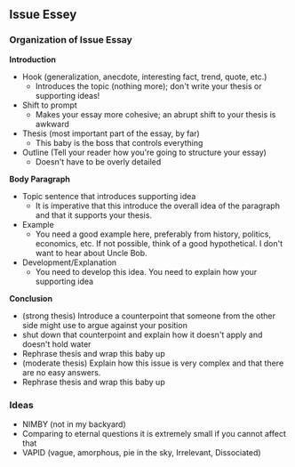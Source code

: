 ## Issue Essey

### Organization of Issue Essay

__Introduction__
- Hook (generalization, anecdote, interesting fact, trend, quote, etc.)
    - Introduces the topic (nothing more); don't write your thesis or supporting ideas!
- Shift to prompt
    - Makes your essay more cohesive; an abrupt shift to your thesis is awkward
- Thesis (most important part of the essay, by far)
    - This baby is the boss that controls everything
- Outline (Tell your reader how you're going to structure your essay)
    - Doesn't have to be overly detailed

__Body Paragraph__
- Topic sentence that introduces supporting idea
    - It is imperative that this introduce the overall idea of the paragraph and that it supports your thesis.
- Example
    - You need a good example here, preferably from history, politics, economics, etc. If not possible, think of a good hypothetical. I don't want to hear about Uncle Bob.
- Development/Explanation
    - You need to develop this idea. You need to explain how your supporting idea

__Conclusion__
- (strong thesis) Introduce a counterpoint that someone from the other side might use to argue against your position
- shut down that counterpoint and explain how it doesn't apply and doesn't hold water
- Rephrase thesis and wrap this baby up
&nbsp;
- (moderate thesis) Explain how this issue is very complex and that there are no easy answers.
- Rephrase thesis and wrap this baby up


### Ideas
- NIMBY (not in my backyard)
- Comparing to eternal questions it is extremely small if you cannot affect that
- VAPID (vague, amorphous, pie in the sky, Irrelevant, Dissociated)

